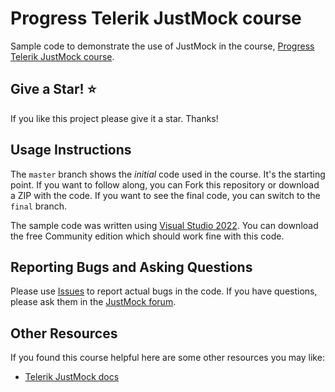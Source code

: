 # Progress Telerik JustMock course

Sample code to demonstrate the use of JustMock in the course, [Progress Telerik JustMock course](https://learn.telerik.com/learn/course/internal/view/elearning/60/justmock-2023).

## Give a Star! :star:
If you like this project please give it a star. Thanks!

## Usage Instructions

The `master` branch shows the *initial* code used in the course. It's the starting point. If you want to follow along, you can Fork this repository or download a ZIP with the code.
If you want to see the final code, you can switch to the `final` branch.

The sample code was written using [Visual Studio 2022](https://visualstudio.com/). You can download the free Community edition which should work fine with this code.

## Reporting Bugs and Asking Questions

Please use [Issues](https://github.com/ardalis/JustMockCourse/issues) to report actual bugs in the code. If you have questions, please ask them in the [JustMock forum](https://www.telerik.com/forums/justmock).

## Other Resources

If you found this course helpful here are some other resources you may like:

- [Telerik JustMock docs](https://docs.telerik.com/devtools/justmock/introduction)
